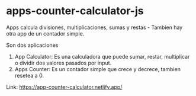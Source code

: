 # apps-counter-calculator-js
Apps calcula divisiones, multiplicaciones, sumas y restas - Tambien hay otra app de un contador simple.

Son dos aplicaciones

1. App Calculator: Es una calculadora que puede sumar, restar, multiplicar o dividir dos valores pasados por input.
2. Apps Counter: Es un contador simple que crece y decrece, tambien resetea a 0.

Link: https://app-counter-calculator.netlify.app/
